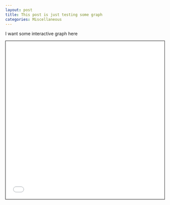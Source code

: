 ```yaml
---
layout: post
title: This post is just testing some graph
categories: Miscellaneous
---
```


I want some interactive graph here

<iframe src="testgraph.html" width="100%" height="500" style="border:1px solid black;">  </iframe>